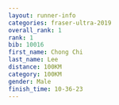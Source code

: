 ```yaml
---
layout: runner-info 
categories: fraser-ultra-2019 
overall_rank: 1
rank: 1
bib: 10016
first_name: Chong Chi
last_name: Lee
distance: 100KM
category: 100KM
gender: Male
finish_time: 10-36-23
---
```

